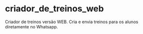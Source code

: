 # criador_de_treinos_web
Criador de treinos versão WEB. Cria e envia treinos para os alunos diretamente no Whatsapp.
